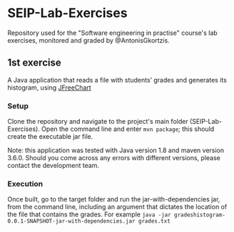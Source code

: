# SEIP-Lab-Exercises
Repository used for the "Software engineering in practise" course's lab exercises, monitored and graded by @AntonisGkortzis.

## 1st exercise

A Java application that reads a file with students’ grades and generates its histogram, using [JFreeChart](https://mvnrepository.com/artifact/org.jfree/jfreechart)

### Setup

Clone the repository and navigate to the project's main folder (SEIP-Lab-Exercises). Open the command line and enter `mvn package`; this should create the executable jar file.

Note: this application was tested with Java version 1.8 and maven version 3.6.0. Should you come across any errors with different versions, please contact the development team.

### Execution
Once built, go to the target folder and run the jar-with-dependencies jar, from the command line, including an argument that dictates the location of the file that contains the grades.
For example `java -jar gradeshistogram-0.0.1-SNAPSHOT-jar-with-dependencies.jar grades.txt`

